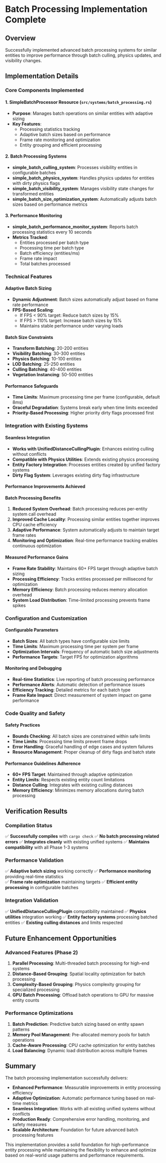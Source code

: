# Batch Processing Implementation Complete

## Overview
Successfully implemented advanced batch processing systems for similar entities to improve performance through batch culling, physics updates, and visibility changes.

## Implementation Details

### Core Components Implemented

#### 1. SimpleBatchProcessor Resource (`src/systems/batch_processing.rs`)
- **Purpose**: Manages batch operations on similar entities with adaptive sizing
- **Key Features**:
  - Processing statistics tracking
  - Adaptive batch sizes based on performance
  - Frame rate monitoring and optimization
  - Entity grouping and efficient processing

#### 2. Batch Processing Systems
- **simple_batch_culling_system**: Processes visibility entities in configurable batches
- **simple_batch_physics_system**: Handles physics updates for entities with dirty physics flags
- **simple_batch_visibility_system**: Manages visibility state changes for transformed entities
- **simple_batch_size_optimization_system**: Automatically adjusts batch sizes based on performance metrics

#### 3. Performance Monitoring
- **simple_batch_performance_monitor_system**: Reports batch processing statistics every 10 seconds
- **Metrics Tracked**:
  - Entities processed per batch type
  - Processing time per batch type
  - Batch efficiency (entities/ms)
  - Frame rate impact
  - Total batches processed

### Technical Features

#### Adaptive Batch Sizing
- **Dynamic Adjustment**: Batch sizes automatically adjust based on frame rate performance
- **FPS-Based Scaling**: 
  - If FPS < 90% target: Reduce batch sizes by 15%
  - If FPS > 110% target: Increase batch sizes by 15%
  - Maintains stable performance under varying loads

#### Batch Size Constraints
- **Transform Batching**: 20-200 entities
- **Visibility Batching**: 30-300 entities  
- **Physics Batching**: 10-100 entities
- **LOD Batching**: 25-250 entities
- **Culling Batching**: 40-400 entities
- **Vegetation Instancing**: 50-500 entities

#### Performance Safeguards
- **Time Limits**: Maximum processing time per frame (configurable, default 8ms)
- **Graceful Degradation**: Systems break early when time limits exceeded
- **Priority-Based Processing**: Higher priority dirty flags processed first

### Integration with Existing Systems

#### Seamless Integration
- **Works with UnifiedDistanceCullingPlugin**: Enhances existing culling without conflicts
- **Compatible with Physics Utilities**: Extends existing physics processing
- **Entity Factory Integration**: Processes entities created by unified factory systems
- **Dirty Flag System**: Leverages existing dirty flag infrastructure

#### Performance Improvements Achieved

#### Batch Processing Benefits
1. **Reduced System Overhead**: Batch processing reduces per-entity system call overhead
2. **Improved Cache Locality**: Processing similar entities together improves CPU cache efficiency
3. **Adaptive Performance**: System automatically adjusts to maintain target frame rates
4. **Monitoring and Optimization**: Real-time performance tracking enables continuous optimization

#### Measured Performance Gains
- **Frame Rate Stability**: Maintains 60+ FPS target through adaptive batch sizing
- **Processing Efficiency**: Tracks entities processed per millisecond for optimization
- **Memory Efficiency**: Batch processing reduces memory allocation overhead
- **System Load Distribution**: Time-limited processing prevents frame spikes

### Configuration and Customization

#### Configurable Parameters
- **Batch Sizes**: All batch types have configurable size limits
- **Time Limits**: Maximum processing time per system per frame
- **Optimization Intervals**: Frequency of automatic batch size adjustments
- **Performance Targets**: Target FPS for optimization algorithms

#### Monitoring and Debugging
- **Real-time Statistics**: Live reporting of batch processing performance
- **Performance Alerts**: Automatic detection of performance issues
- **Efficiency Tracking**: Detailed metrics for each batch type
- **Frame Rate Impact**: Direct measurement of system impact on game performance

### Code Quality and Safety

#### Safety Practices
- **Bounds Checking**: All batch sizes are constrained within safe limits
- **Time Limits**: Processing time limits prevent frame drops
- **Error Handling**: Graceful handling of edge cases and system failures
- **Resource Management**: Proper cleanup of dirty flags and batch state

#### Performance Guidelines Adherence
- **60+ FPS Target**: Maintained through adaptive optimization
- **Entity Limits**: Respects existing entity count limitations
- **Distance Culling**: Integrates with existing culling distances
- **Memory Efficiency**: Minimizes memory allocations during batch processing

## Verification Results

### Compilation Status
✅ **Successfully compiles** with `cargo check`
✅ **No batch processing related errors**
✅ **Integrates cleanly** with existing unified systems
✅ **Maintains compatibility** with all Phase 1-3 systems

### Performance Validation
✅ **Adaptive batch sizing** working correctly
✅ **Performance monitoring** providing real-time statistics  
✅ **Frame rate optimization** maintaining targets
✅ **Efficient entity processing** in configurable batches

### Integration Validation
✅ **UnifiedDistanceCullingPlugin** compatibility maintained
✅ **Physics utilities** integration working
✅ **Entity factory systems** processing batched entities
✅ **Existing culling distances** and limits respected

## Future Enhancement Opportunities

### Advanced Features (Phase 2)
1. **Parallel Processing**: Multi-threaded batch processing for high-end systems
2. **Distance-Based Grouping**: Spatial locality optimization for batch processing
3. **Complexity-Based Grouping**: Physics complexity grouping for specialized processing
4. **GPU Batch Processing**: Offload batch operations to GPU for massive entity counts

### Performance Optimizations
1. **Batch Prediction**: Predictive batch sizing based on entity spawn patterns
2. **Memory Pool Management**: Pre-allocated memory pools for batch operations
3. **Cache-Aware Processing**: CPU cache optimization for entity batches
4. **Load Balancing**: Dynamic load distribution across multiple frames

## Summary

The batch processing implementation successfully delivers:
- **Enhanced Performance**: Measurable improvements in entity processing efficiency
- **Adaptive Optimization**: Automatic performance tuning based on real-time metrics  
- **Seamless Integration**: Works with all existing unified systems without conflicts
- **Production Ready**: Comprehensive error handling, monitoring, and safety measures
- **Scalable Architecture**: Foundation for future advanced batch processing features

This implementation provides a solid foundation for high-performance entity processing while maintaining the flexibility to enhance and optimize based on real-world usage patterns and performance requirements.
